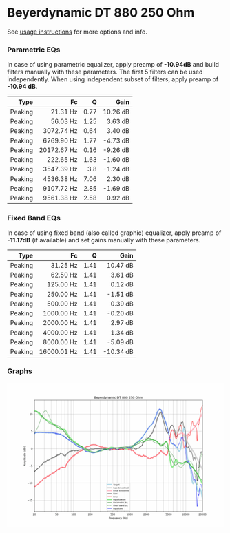 # Beyerdynamic DT 880 250 Ohm
See [usage instructions](https://github.com/jaakkopasanen/AutoEq#usage) for more options and info.

### Parametric EQs
In case of using parametric equalizer, apply preamp of **-10.94dB** and build filters manually
with these parameters. The first 5 filters can be used independently.
When using independent subset of filters, apply preamp of **-10.94 dB**.

| Type    | Fc          |    Q | Gain     |
|--------:|------------:|-----:|---------:|
| Peaking | 21.31 Hz    | 0.77 | 10.26 dB |
| Peaking | 56.03 Hz    | 1.25 | 3.63 dB  |
| Peaking | 3072.74 Hz  | 0.64 | 3.40 dB  |
| Peaking | 6269.90 Hz  | 1.77 | -4.73 dB |
| Peaking | 20172.67 Hz | 0.16 | -9.26 dB |
| Peaking | 222.65 Hz   | 1.63 | -1.60 dB |
| Peaking | 3547.39 Hz  | 3.8  | -1.24 dB |
| Peaking | 4536.38 Hz  | 7.06 | 2.30 dB  |
| Peaking | 9107.72 Hz  | 2.85 | -1.69 dB |
| Peaking | 9561.38 Hz  | 2.58 | 0.92 dB  |

### Fixed Band EQs
In case of using fixed band (also called graphic) equalizer, apply preamp of **-11.17dB**
(if available) and set gains manually with these parameters.

| Type    | Fc          |    Q | Gain      |
|--------:|------------:|-----:|----------:|
| Peaking | 31.25 Hz    | 1.41 | 10.47 dB  |
| Peaking | 62.50 Hz    | 1.41 | 3.61 dB   |
| Peaking | 125.00 Hz   | 1.41 | 0.12 dB   |
| Peaking | 250.00 Hz   | 1.41 | -1.51 dB  |
| Peaking | 500.00 Hz   | 1.41 | 0.39 dB   |
| Peaking | 1000.00 Hz  | 1.41 | -0.20 dB  |
| Peaking | 2000.00 Hz  | 1.41 | 2.97 dB   |
| Peaking | 4000.00 Hz  | 1.41 | 1.34 dB   |
| Peaking | 8000.00 Hz  | 1.41 | -5.09 dB  |
| Peaking | 16000.01 Hz | 1.41 | -10.34 dB |

### Graphs
![](./Beyerdynamic%20DT%20880%20250%20Ohm.png)